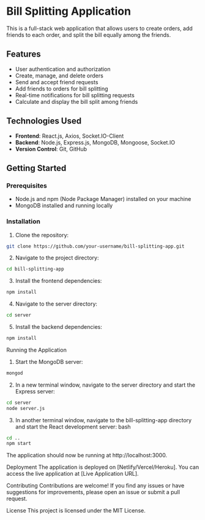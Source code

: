 # Bill Splitting Application

This is a full-stack web application that allows users to create orders, add friends to each order, and split the bill equally among the friends.

## Features

- User authentication and authorization
- Create, manage, and delete orders
- Send and accept friend requests
- Add friends to orders for bill splitting
- Real-time notifications for bill splitting requests
- Calculate and display the bill split among friends

## Technologies Used

- **Frontend**: React.js, Axios, Socket.IO-Client
- **Backend**: Node.js, Express.js, MongoDB, Mongoose, Socket.IO
- **Version Control**: Git, GitHub

## Getting Started

### Prerequisites

- Node.js and npm (Node Package Manager) installed on your machine
- MongoDB installed and running locally

### Installation

1. Clone the repository:

```bash
git clone https://github.com/your-username/bill-splitting-app.git
```

2. Navigate to the project directory:

```bash
cd bill-splitting-app
```

3. Install the frontend dependencies:

```bash
npm install
```

4. Navigate to the server directory:

```bash
cd server
```

5. Install the backend dependencies:

```bash
npm install
```
Running the Application

1. Start the MongoDB server:

```bash
mongod
```

2. In a new terminal window, navigate to the server directory and start the Express server:

```bash
cd server
node server.js
```

3. In another terminal window, navigate to the bill-splitting-app directory and start the React development server:
bash


```bash
cd ..
npm start
```

The application should now be running at http://localhost:3000.

Deployment
The application is deployed on [Netlify/Vercel/Heroku]. You can access the live application at [Live Application URL].

Contributing
Contributions are welcome! If you find any issues or have suggestions for improvements, please open an issue or submit a pull request.

License
This project is licensed under the MIT License.